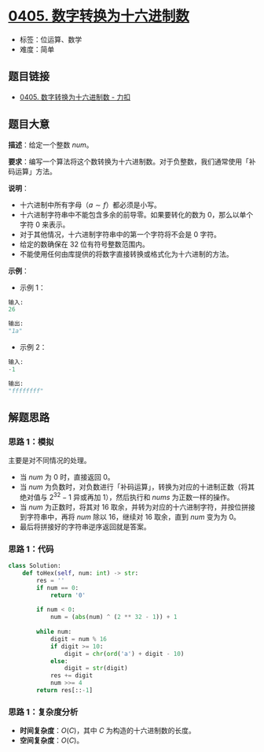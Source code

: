 # [0405. 数字转换为十六进制数](https://leetcode.cn/problems/convert-a-number-to-hexadecimal/)

- 标签：位运算、数学
- 难度：简单

## 题目链接

- [0405. 数字转换为十六进制数 - 力扣](https://leetcode.cn/problems/convert-a-number-to-hexadecimal/)

## 题目大意

**描述**：给定一个整数 $num$。

**要求**：编写一个算法将这个数转换为十六进制数。对于负整数，我们通常使用「补码运算」方法。

**说明**：

- 十六进制中所有字母（$a \sim f$）都必须是小写。
- 十六进制字符串中不能包含多余的前导零。如果要转化的数为 $0$，那么以单个字符 $0$ 来表示。
- 对于其他情况，十六进制字符串中的第一个字符将不会是 $0$ 字符。 
- 给定的数确保在 $32$ 位有符号整数范围内。
- 不能使用任何由库提供的将数字直接转换或格式化为十六进制的方法。

**示例**：

- 示例 1：

```python
输入:
26

输出:
"1a"
```

- 示例 2：

```python
输入:
-1

输出:
"ffffffff"
```

## 解题思路

### 思路 1：模拟

主要是对不同情况的处理。

- 当 $num$ 为 0 时，直接返回 $0$。
- 当 $num$ 为负数时，对负数进行「补码运算」，转换为对应的十进制正数（将其绝对值与 $2^{32} - 1$ 异或再加 1），然后执行和 $nums$ 为正数一样的操作。
- 当 $num$ 为正数时，将其对 $16$ 取余，并转为对应的十六进制字符，并按位拼接到字符串中，再将 $num$ 除以 $16$，继续对 $16$ 取余，直到 $num$ 变为为 0。
- 最后将拼接好的字符串逆序返回就是答案。

### 思路 1：代码

```python
class Solution:
    def toHex(self, num: int) -> str:
        res = ''
        if num == 0:
            return '0'
        
        if num < 0:
            num = (abs(num) ^ (2 ** 32 - 1)) + 1
        
        while num:
            digit = num % 16
            if digit >= 10:
                digit = chr(ord('a') + digit - 10)
            else:
                digit = str(digit)
            res += digit
            num >>= 4
        return res[::-1]
```

### 思路 1：复杂度分析

- **时间复杂度**：$O(C)$，其中 $C$ 为构造的十六进制数的长度。
- **空间复杂度**：$O(C)$。


